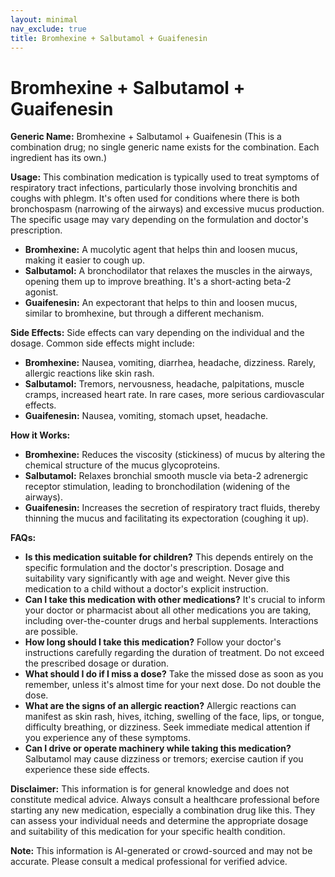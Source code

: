 ```yaml
---
layout: minimal
nav_exclude: true
title: Bromhexine + Salbutamol + Guaifenesin
---
```


# Bromhexine + Salbutamol + Guaifenesin

**Generic Name:** Bromhexine + Salbutamol + Guaifenesin (This is a combination drug;  no single generic name exists for the combination.  Each ingredient has its own.)

**Usage:** This combination medication is typically used to treat symptoms of respiratory tract infections, particularly those involving bronchitis and coughs with phlegm.  It's often used for conditions where there is both bronchospasm (narrowing of the airways) and excessive mucus production.  The specific usage may vary depending on the formulation and doctor's prescription.

* **Bromhexine:**  A mucolytic agent that helps thin and loosen mucus, making it easier to cough up.
* **Salbutamol:** A bronchodilator that relaxes the muscles in the airways, opening them up to improve breathing.  It's a short-acting beta-2 agonist.
* **Guaifenesin:** An expectorant that helps to thin and loosen mucus, similar to bromhexine, but through a different mechanism.


**Side Effects:** Side effects can vary depending on the individual and the dosage.  Common side effects might include:

* **Bromhexine:** Nausea, vomiting, diarrhea, headache, dizziness. Rarely, allergic reactions like skin rash.
* **Salbutamol:** Tremors, nervousness, headache, palpitations, muscle cramps, increased heart rate. In rare cases, more serious cardiovascular effects.
* **Guaifenesin:** Nausea, vomiting, stomach upset, headache.


**How it Works:**

* **Bromhexine:** Reduces the viscosity (stickiness) of mucus by altering the chemical structure of the mucus glycoproteins.
* **Salbutamol:** Relaxes bronchial smooth muscle via beta-2 adrenergic receptor stimulation, leading to bronchodilation (widening of the airways).
* **Guaifenesin:** Increases the secretion of respiratory tract fluids, thereby thinning the mucus and facilitating its expectoration (coughing it up).


**FAQs:**

* **Is this medication suitable for children?**  This depends entirely on the specific formulation and the doctor's prescription.  Dosage and suitability vary significantly with age and weight.  Never give this medication to a child without a doctor's explicit instruction.
* **Can I take this medication with other medications?**  It's crucial to inform your doctor or pharmacist about all other medications you are taking, including over-the-counter drugs and herbal supplements.  Interactions are possible.
* **How long should I take this medication?**  Follow your doctor's instructions carefully regarding the duration of treatment.  Do not exceed the prescribed dosage or duration.
* **What should I do if I miss a dose?**  Take the missed dose as soon as you remember, unless it's almost time for your next dose.  Do not double the dose.
* **What are the signs of an allergic reaction?**  Allergic reactions can manifest as skin rash, hives, itching, swelling of the face, lips, or tongue, difficulty breathing, or dizziness.  Seek immediate medical attention if you experience any of these symptoms.
* **Can I drive or operate machinery while taking this medication?**  Salbutamol may cause dizziness or tremors; exercise caution if you experience these side effects.


**Disclaimer:** This information is for general knowledge and does not constitute medical advice.  Always consult a healthcare professional before starting any new medication, especially a combination drug like this.  They can assess your individual needs and determine the appropriate dosage and suitability of this medication for your specific health condition.


**Note:** This information is AI-generated or crowd-sourced and may not be accurate. Please consult a medical professional for verified advice.